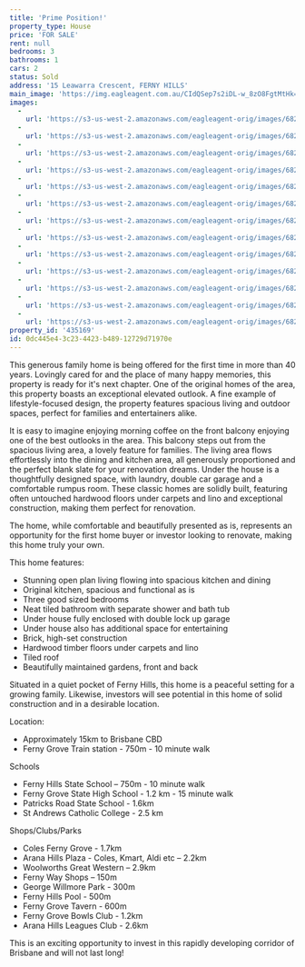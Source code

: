 ```yaml
---
title: 'Prime Position!'
property_type: House
price: 'FOR SALE'
rent: null
bedrooms: 3
bathrooms: 1
cars: 2
status: Sold
address: '15 Leawarra Crescent, FERNY HILLS'
main_image: 'https://img.eagleagent.com.au/CIdQSep7s2iDL-w_8zO8FgtMtHk=/1280x854/smart/https://s3-us-west-2.amazonaws.com/eagleagent-orig/images/6821261/125821254-image-M.jpg'
images:
  -
    url: 'https://s3-us-west-2.amazonaws.com/eagleagent-orig/images/6821273/125821254-image-L.jpg'
  -
    url: 'https://s3-us-west-2.amazonaws.com/eagleagent-orig/images/6821272/125821254-image-K.jpg'
  -
    url: 'https://s3-us-west-2.amazonaws.com/eagleagent-orig/images/6821271/125821254-image-J.jpg'
  -
    url: 'https://s3-us-west-2.amazonaws.com/eagleagent-orig/images/6821270/125821254-image-I.jpg'
  -
    url: 'https://s3-us-west-2.amazonaws.com/eagleagent-orig/images/6821269/125821254-image-H.jpg'
  -
    url: 'https://s3-us-west-2.amazonaws.com/eagleagent-orig/images/6821268/125821254-image-G.jpg'
  -
    url: 'https://s3-us-west-2.amazonaws.com/eagleagent-orig/images/6821267/125821254-image-F.jpg'
  -
    url: 'https://s3-us-west-2.amazonaws.com/eagleagent-orig/images/6821266/125821254-image-E.jpg'
  -
    url: 'https://s3-us-west-2.amazonaws.com/eagleagent-orig/images/6821265/125821254-image-D.jpg'
  -
    url: 'https://s3-us-west-2.amazonaws.com/eagleagent-orig/images/6821264/125821254-image-C.jpg'
  -
    url: 'https://s3-us-west-2.amazonaws.com/eagleagent-orig/images/6821263/125821254-image-B.jpg'
  -
    url: 'https://s3-us-west-2.amazonaws.com/eagleagent-orig/images/6821262/125821254-image-A.jpg'
  -
    url: 'https://s3-us-west-2.amazonaws.com/eagleagent-orig/images/6821261/125821254-image-M.jpg'
property_id: '435169'
id: 0dc445e4-3c23-4423-b489-12729d71970e
---
```

This generous family home is being offered for the first time in more than 40 years. Lovingly cared for and the place of many happy memories, this property is ready for it's next chapter. One of the original homes of the area, this property boasts an exceptional elevated outlook. A fine example of lifestyle-focused design, the property features spacious living and outdoor spaces, perfect for families and entertainers alike.

It is easy to imagine enjoying morning coffee on the front balcony enjoying one of the best outlooks in the area. This balcony steps out from the spacious living area, a lovely feature for families. The living area flows effortlessly into the dining and kitchen area, all generously proportioned and the perfect blank slate for your renovation dreams. Under the house is a thoughtfully designed space, with laundry, double car garage and a comfortable rumpus room. These classic homes are solidly built, featuring often untouched hardwood floors under carpets and lino and exceptional construction, making them perfect for renovation.

The home, while comfortable and beautifully presented as is, represents an opportunity for the first home buyer or investor looking to renovate, making this home truly your own.

This home features:

*  Stunning open plan living flowing into spacious kitchen and dining
*  Original kitchen, spacious and functional as is
*  Three good sized bedrooms
*  Neat tiled bathroom with separate shower and bath tub
*  Under house fully enclosed with double lock up garage
*  Under house also has additional space for entertaining
*  Brick, high-set construction
*  Hardwood timber floors under carpets and lino
*  Tiled roof
*  Beautifully maintained gardens, front and back

Situated in a quiet pocket of Ferny Hills, this home is a peaceful setting for a growing family. Likewise, investors will see potential in this home of solid construction and in a desirable location.

Location:
*  Approximately 15km to Brisbane CBD
*  Ferny Grove Train station - 750m - 10 minute walk

Schools
*  Ferny Hills State School – 750m - 10 minute walk
*  Ferny Grove State High School - 1.2 km - 15 minute walk
*  Patricks Road State School - 1.6km
*  St Andrews Catholic College - 2.5 km

Shops/Clubs/Parks
*  Coles Ferny Grove - 1.7km
*  Arana Hills Plaza - Coles, Kmart, Aldi etc – 2.2km
*  Woolworths Great Western – 2.9km
*  Ferny Way Shops – 150m
*  George Willmore Park - 300m
*  Ferny Hills Pool - 500m
*  Ferny Grove Tavern - 600m
*  Ferny Grove Bowls Club - 1.2km
*  Arana Hills Leagues Club - 2.6km

This is an exciting opportunity to invest in this rapidly developing corridor of Brisbane and will not last long!
